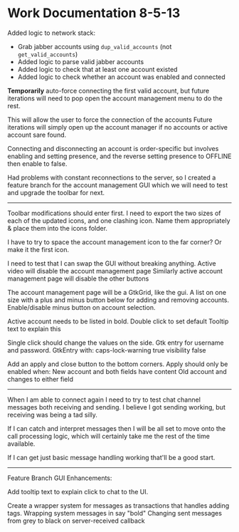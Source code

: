 
# Work Documentation 8-5-13

Added logic to network stack:

- Grab jabber accounts using `dup_valid_accounts` (not `get_valid_accounts`)
- Added logic to parse valid jabber accounts
- Added logic to check that at least one account existed
- Added logic to check whether an account was enabled and connected

**Temporarily** auto-force connecting the first valid account, but future iterations will need to pop open the account management menu to do the rest.

This will allow the user to force the connection of the accounts
Future iterations will simply open up the account manager if no accounts or active account sare found.

Connecting and disconnecting an account is order-specific but involves enabling and setting presence, and the reverse setting presence to OFFLINE then enable to false.

Had problems with constant reconnections to the server, so I created a feature branch for the account management GUI which we will need to test and upgrade the toolbar for next.


---

Toolbar modifications should enter first.
I need to export the two sizes of each of the updated icons, and one clashing icon.
Name them appropriately & place them into the icons folder.

I have to try to space the account management icon to the far corner?
    Or make it the first icon.

I need to test that I can swap the GUI without breaking anything.
    Active video will disable the account management page
    Similarly active account management page will disable the other buttons


The account management page will be a GtkGrid, like the gui.
A list on one size with a plus and minus button below for adding and removing accounts.
Enable/disable minus button on account selection.

Active account needs to be listed in bold.
Double click to set default
    Tooltip text to explain this

Single click should change the values on the side.
Gtk entry for username and password.
GtkEntry with:
    caps-lock-warning true
    visibility false

Add an apply and close button to the bottom corners.
Apply should only be enabled when:
    New account and both fields have content
    Old account and changes to either field


---

When I am able to connect again I need to try to test chat channel messages both receiving and sending.  I believe I got sending working, but receiving was being a tad silly.

If I can catch and interpret messages then I will be all set to move onto the call processing logic, which will certainly take me the rest of the time available.

If I can get just basic message handling working that'll be a good start.


---


Feature Branch GUI Enhancements:

Add tooltip text to explain click to chat to the UI.

Create a wrapper system for messages as transactions that handles adding tags.
Wrapping system messages in say "bold"
Changing sent messages from grey to black on server-received callback
